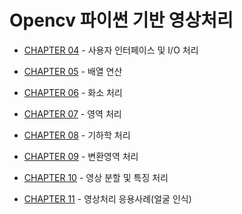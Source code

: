 # Opencv 파이썬 기반 영상처리

* [CHAPTER 04](ch_04_interface/README.md) - 사용자 인터페이스 및 I/O 처리

* [CHAPTER 05](ch_05_array_operation/README.md) - 배열 연산

* [CHAPTER 06](ch_06_pixel/README.md) - 화소 처리

* [CHAPTER 07](ch_07_domain/README.md) - 영역 처리

* [CHAPTER 08](ch_08_geometry/README.md) - 기하학 처리

* [CHAPTER 09](ch_09_transform/README.md) - 변환영역 처리 

* [CHAPTER 10](ch_10_segmentation/README.md) - 영상 분할 및 특징 처리

* [CHAPTER 11](ch_11_face_detection/README.md) - 영상처리 응용사례(얼굴 인식)
